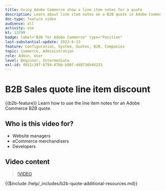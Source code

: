 ```yaml
---
title: Using Adobe Commerce show a line item notes for a quote
description: Learn about line item notes on a B2B quote in Adobe Commerce
doc-type: feature video
audience: all
activity: use
kt: 13799
badge: label="B2B for Adobe Commerce" type="Positive"
last-substantial-update: 2023-6-13
feature: Configuration, System, Quotes, B2B, Companies
topic: Commerce, Administration
role: Admin, User
level: Beginner, Intermediate
exl-id: 4651c38f-6794-47bb-b90f-dd8736b44233
---
```

# B2B Sales quote line item discount

{{b2b-feature}}
Learn how to use the line item notes for an Adobe Commerce B2B quote.

## Who is this video for?

- Website managers
- eCommerce merchandisers
- Developers

## Video content

>[!VIDEO](https://video.tv.adobe.com/v/3420417?learn=on)

{{$include /help/_includes/b2b-quote-additional-resources.md}}
